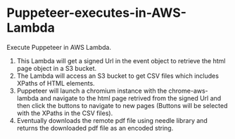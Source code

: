 # Puppeteer-executes-in-AWS-Lambda
Execute Puppeteer in AWS Lambda. <br>
1. This Lambda will get a signed Url in the event object to retrieve the html page object in a S3 bucket. <br>
2. The Lambda will access an S3 bucket to get CSV files which includes XPaths of HTML elements. <br>
3. Puppeteer will launch a chromium instance with the chrome-aws-lambda and navigate to the html page retrived from the signed Url and then click the buttons to navigate to new pages (Buttons will be selected with the XPaths in the CSV files). <br>
4. Eventually downloads the remote pdf file using needle library and returns the downloaded pdf file as an encoded string.
